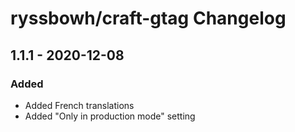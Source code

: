 # ryssbowh/craft-gtag Changelog

## 1.1.1 - 2020-12-08

### Added
- Added French translations
- Added "Only in production mode" setting
